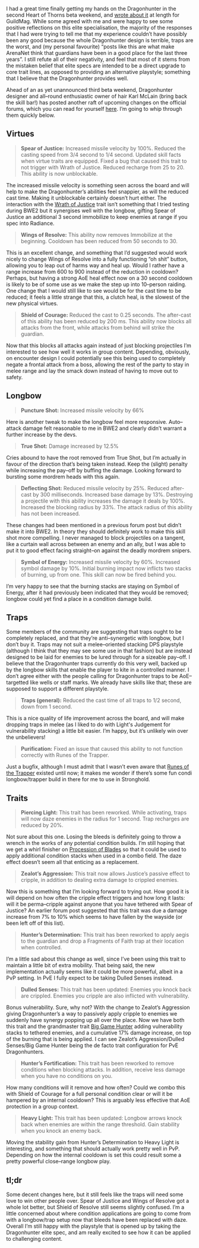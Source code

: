I had a great time finally getting my hands on the Dragonhunter in the second Heart of Thorns beta
weekend, and [wrote about it][0] at length for GuildMag. While some agreed with me and were happy
to see some positive reflections on this elite specialisation, the majority of the responses that I
had were trying to tell me that my experience couldn’t have possibly been any good because the whole
Dragonhunter design is terrible, traps are the worst, and (my personal favourite) “posts like this
are what make ArenaNet think that guardians have been in a good place for the last three years”. I
still refute all of their negativity, and feel that most of it stems from the mistaken belief that
elite specs are intended to be a direct upgrade to core trait lines, as opposed to
providing an alternative playstyle; something that I believe that the Dragonhunter provides well.

Ahead of an as yet unannounced third beta weekend, Dragonhunter designer and all–round enthusiastic
owner of hair Karl McLain (bring back the skill bar!) has posted another raft of upcoming changes
on the official forums, which you can read for yourself [here][1]. I’m going to whip through them
quickly below.

## Virtues

> **Spear of Justice:** Increased missile velocity by 100%. Reduced the casting speed from 3/4
> second to 1/4 second. Updated skill facts when virtue traits are equipped. Fixed a bug that
> caused this trait to not trigger with Wrath of Justice. Reduced recharge from 25 to 20. This
> ability is now unblockable.

The increased missile velocity is something seen across the board and will help to make the
Dragonhunter’s abilities feel snappier, as will the reduced cast time. Making it unblockable
certainly doesn’t hurt either. The interaction with the [Wrath of Justice][2] trait isn’t
something that I tried testing during BWE2 but it synergises well with the longbow, gifting Spear
of Justice an additional 3 second immobilize to keep enemies at range if you spec into Radiance.

> **Wings of Resolve:** This ability now removes Immobilize at the beginning. Cooldown has been
> reduced from 50 seconds to 30.

This is an excellent change, and something that I’d suggested would work nicely to change Wings of
Resolve into a fully functioning “oh shit” button, allowing you to leap out of harms way and heal
up. Would I rather have a range increase from 600 to 900 instead of the reduction in cooldown?
Perhaps, but having a strong AoE heal effect now on a 30 second cooldown is likely to be of some
use as we make the step up into 10–person raiding. One change that I would still like to see would
be for the cast time to be reduced; it feels a little strange that this, a clutch heal, is the
slowest of the new physical virtues.

> **Shield of Courage:** Reduced the cast to 0.25 seconds. The after-cast of this ability has been
> reduced by 200 ms. This ability now blocks all attacks from the front, while attacks from behind
> will strike the guardian.

Now that this blocks all attacks again instead of just blocking projectiles I’m interested to see
how well it works in group content. Depending, obviously, on encounter design I could potentially
see this being used to completely negate a frontal attack from a boss, allowing the rest of the
party to stay in melee range and lay the smack down instead of having to move out to safety.

## Longbow

> **Puncture Shot:** Increased missile velocity by 66%

Here is another tweak to make the longbow feel more responsive. Auto–attack damage felt reasonable
to me in BWE2 and clearly didn’t warrant a further increase by the devs.

> **True Shot:** Damage increased by 12.5%

Cries abound to have the root removed from True Shot, but I’m actually in favour of the direction
that’s being taken instead. Keep the (slight) penalty while increasing the pay–off by buffing the
damage. Looking forward to bursting some mordrem heads with this again.

> **Deflecting Shot:** Reduced missile velocity by 25%. Reduced after-cast by 300 milliseconds.
> Increased base damage by 13%. Destroying a projectile with this ability increases the damage it
> deals by 100%. Increased the blocking radius by 33%. The attack radius of this ability has not
> been increased.

These changes had been mentioned in a previous forum post but didn’t make it into BWE2. In theory
they should definitely work to make this skill shot more compelling. I never managed to block
projectiles on a tangent, like a curtain wall across between an enemy and an ally, but I was
able to put it to good effect facing straight–on against the deadly mordrem snipers.

> **Symbol of Energy:** Increased missile velocity by 60%. Increased symbol damage by 10%. Initial
> burning impact now inflicts two stacks of burning, up from one. This skill can now be fired
> behind you.

I’m very happy to see that the burning stacks are staying on Symbol of Energy, after it had
previously been indicated that they would be removed; longbow could yet find a place in a condition
damage build.

## Traps

Some members of the community are suggesting that traps ought to be completely replaced, and that
they’re anti–synergetic with longbow, but I don’t buy it. Traps may not suit a melee–oriented
stacking DPS playstyle (although I think that they may see some use in that fashion) but are instead
designed to be laid for enemies to be lured through for a sizeable pay–off. I believe that the
Dragonhunter traps currently do this very well, backed up by the longbow skills that enable the
player to kite in a controlled manner. I don’t agree either with the people calling for
Dragonhunter traps to be AoE–targetted like wells or staff marks. We already have skills like that;
these are supposed to support a different playstyle.

> **Traps (general):** Reduced the cast time of all traps to 1/2 second, down from 1 second.

This is a nice quality of life improvement across the board, and will make dropping traps in melee
(as I liked to do with Light's Judgement for vulnerability stacking) a little bit easier. I’m happy,
but it’s unlikely win over the unbelievers!

> **Purification:** Fixed an issue that caused this ability to not function correctly with Runes of
> the Trapper.

Just a bugfix, although I must admit that I wasn’t even aware that [Runes of the Trapper][3]
existed until now; it makes me wonder if there’s some fun condi longbow/trapper build in there for
me to use in Stronghold.

## Traits

> **Piercing Light:** This trait has been reworked. While activating, traps will now daze enemies in
> the radius for 1 second. Trap recharges are reduced by 20%.

Not sure about this one. Losing the bleeds is definitely going to throw a wrench in the works of
any potential condition builds. I’m still hoping that we get a whirl finisher on
[Procession of Blades][4] so that it could be used to apply additional condition stacks when used
in a combo field. The daze effect doesn’t seem all that enticing as a replacement.

> **Zealot’s Aggression:** This trait now allows Justice’s passive effect to cripple, in addition to
> dealing extra damage to crippled enemies.

Now this is something that I’m looking forward to trying out. How good it is will depend on how
often the cripple effect triggers and how long it lasts: will it be perma–cripple against anyone
that you have tethered with Spear of Justice? An earlier forum post suggested that this trait was
due a damage increase from 7% to 10% which seems to have fallen by the wayside (or been left off
of this list).

> **Hunter’s Determination:** This trait has been reworked to apply aegis to the guardian and drop a
> Fragments of Faith trap at their location when controlled.

I’m a little sad about this change as well, since I’ve been using this trait to maintain a little
bit of extra mobility. That being said, the new implementation actually seems like it could be more
powerful, albeit in a PvP setting. In PvE I fully expect to be taking Dulled Senses instead.

> **Dulled Senses:** This trait has been updated: Enemies you knock back are crippled. Enemies you
> cripple are also inflicted with vulnerability.

Bonus vulnerability. Sure, why not? With the change to Zealot’s Aggression giving Dragonhunter’s a
way to passively apply cripple to enemies we suddenly have synergy popping up all over the place.
Now we have both this trait and the grandmaster trait [Big Game Hunter][5] adding vulnerability stacks
to tethered enemies, and a cumulative 17% damage increase, on top of the burning that is being
applied. I can see Zealot’s Aggression/Dulled Senses/Big Game Hunter being the de facto trait
configuration for PvE Dragonhunters.

> **Hunter’s Fortification:** This trait has been reworked to remove conditions when blocking
> attacks. In addition, receive less damage when you have no conditions on you.

How many conditions will it remove and how often? Could we combo this with Shield of Courage for a
full personal condition clear or will it be hampered by an internal cooldown? This is arguably less
effective that AoE protection in a group context.

> **Heavy Light:** This trait has been updated: Longbow arrows knock back when enemies are within
> the range threshold. Gain stability when you knock an enemy back.

Moving the stability gain from Hunter’s Determination to Heavy Light is interesting, and something
that should actually work pretty well in PvP. Depending on how the internal cooldown is set this
could result some a pretty powerful close–range longbow play.

## tl;dr

Some decent changes here, but it still feels like the traps will need some love to win other people
over. Spear of Justice and Wings of Resolve got a whole lot better, but Shield of Resolve still
seems slightly confused. I’m a little concerned about where condition applications are going to
come from with a longbow/trap setup now that bleeds have been replaced with daze. Overall I’m still
happy with the playstyle that is opened up by taking the Dragonhunter elite spec, and am really
excited to see how it can be applied to challenging content.


[0]: www.guildmag.com/bwe2-dragonhunter/
[1]: https://forum-en.guildwars2.com/forum/professions/guardian/BWE-3-Dragonhunter-Specialization-Changes
[2]: https://wiki.guildwars2.com/wiki/Wrath_of_Justice
[3]: https://wiki.guildwars2.com/wiki/Superior_Rune_of_the_Trapper
[4]: https://wiki.guildwars2.com/wiki/Procession_of_Blades
[5]: https://wiki.guildwars2.com/wiki/Big_Game_Hunter
